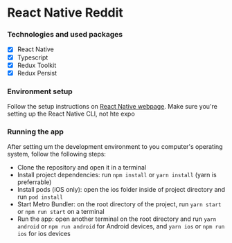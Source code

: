 # React Native Reddit

### Technologies and used packages
- [x] React Native
- [x] Typescript
- [x] Redux Toolkit
- [x] Redux Persist

### Environment setup
Follow the setup instructions on [React Native webpage](https://reactnative.dev/docs/environment-setup). Make sure you're setting up the React Native CLI, not hte expo

### Running the app
After setting um the development environment to you computer's operating system, follow the following steps:
- Clone the repository and open it in a terminal
- Install project dependencies: run `npm install` or `yarn install` (yarn is preferrable)
- Install pods (iOS only): open the ios folder inside of project directory and run `pod install`
- Start Metro Bundler: on the root directory of the project, run `yarn start` or `npm run start` on a terminal
- Run the app: open another terminal on the root directory and run `yarn android` or `npm run android` for Android devices, and `yarn ios` or `npm run ios` for ios devices